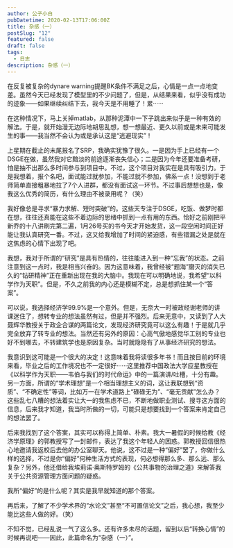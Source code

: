 ```yaml
---
author: 公子小白
pubDatetime: 2020-02-13T17:06:00Z
title: 杂感（一）
postSlug: "12"
featured: false
draft: false
tags:
  - 日志
description: 杂感（一）
---
```


在反复被复杂的dynare warning提醒BK条件不满足之后，心情是一点一点地变差。虽然今天已经发现了模型里的不少问题了，但是，从结果来看，似乎没有成功的迹象——如果继续纠结下去，我今天是不用睡了！累······

在这种情况下，马上关掉matlab，从那种泥潭中一下子跳出来似乎是一种有效的解法。于是，就开始漫无边际地胡思乱想，想一想最近、更久以前或是未来可能发生的事——我当然不会认为或是承认这是“逃避现实”！

上星期在截止的末尾报名了SRP，我确实犹豫了很久。一是因为手上已经有一个DSGE在做，虽然我对它黯淡的前途逐渐丧失信心；二是因为今年还要准备考研，怕是抽不出那么多时间参与到项目中。不过，这个项目对我实在是具有吸引力。于是我想着，报个名吧，面试能过就参加，不能过就不参加，佛系一点！没想到于老师简单直接粗暴地拉了7个人进群，都没有面试这一环节。不过事后想想也是，像我这么优秀的简历，有什么理由不被录用呢？（笑）

我好像总是寻求“暴力求解、短时突破”的。这些天专注于DSGE，吃饭、做梦时都在想，往往还真能在这些不着边际的思绪中抓到一点有用的东西。恰好之前刚把平新乔的十八讲刷完第二遍，1月26号买的书今天才开始发货，这一段空闲时间正好能让我认真研究一番。不过，这又给我增加了时间的紧迫感，有些错漏之处是就在这焦虑的心情下出现了吧。

我想，我对于所谓的“研究”是具有热情的，往往能进入到一种“忘我”的状态。之前注意到这一点时，我是相当兴奋的。因为这意味着，我曾经被“题海”磨灭的消失已久的“钻研精神”正在重新出现在我的大脑中。我现在可以明确地说，我希望“以科学作为天职”。但是，不久之前我的内心还是模糊不定，总是想抓住某一个“答案”。

可以说，我选择经济学99.9%是一个意外。但是，无奈大一时被政经谢老师的讲课迷住了，想转专业的想法虽然有过，但是并不强烈。后来无意中，又读到了人大聂辉华教授关于政企合谋的两篇论文，发现经济研究竟可以这么有趣！于是就几乎完全放弃了转专业的想法。当然还有另外的原因：心高气傲地感觉华工别的专业也好不到哪去，不转建筑学也是原因复杂。当时就隐隐有了从事经济研究的想法。

我意识到这可能是一个很大的决定！这意味着我将读很多年书！而且按目前的环境来看，毕业之后的工作境况也不一定很好······这里推荐中国政法大学应星教授在《以科学作为天职——韦伯与我们的时代命运》中的一篇演讲/吐槽，十分有趣。另一方面，所谓的“学术理想”是一个相当理想主义的词，这让我联想到“资质”、“不确定性”等词，比如万一在学术道路上“碌碌无为”、“毫无贡献”怎么办？这些乱七八糟的想法着实让大一的我焦虑不已，不断地做职业测试、搜寻这方面的信息，后来我才知道，我当时所做的一切，可能只是想要找到一个答案来肯定自己的想法罢了。

后来我找到了这个答案，其实可以称得上简单、朴素。我大一暑假的时候给教《经济学原理》的郭教授写了一封邮件，表达了我这个年轻人的困惑。郭教授回信很热心地邀请我返校后去他的办公室聊天。他说，这不过是一种“偏好”罢了，你做什么样的选择，不过是你“偏好”何种生活方式的表现，何必想得那么多、那么远、那么复杂？另外，他还借给我埃莉诺·奥斯特罗姆的《公共事物的治理之道》来解答我关于公共资源管理方面问题的疑惑。

我所“偏好”的是什么呢？其实是我早就知道的那个答案。

再后来，了解了不少学术界的“水论文”甚至“不可置信论文”之后，我心想，我至少能比这些人做的好。（笑）

不知不觉，已经乱说一气了这么多。还有许多未尽的话题，留到以后“转换心情”的时候再说吧——因此，此篇命名为“杂感（一）”。
